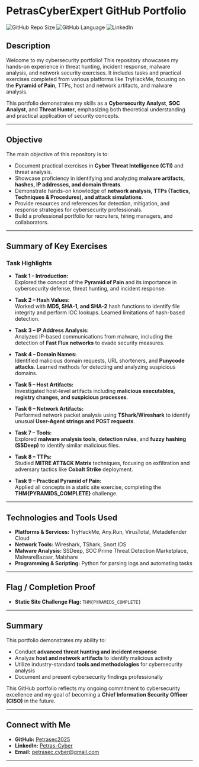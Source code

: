 # PetrasCyberExpert GitHub Portfolio

![GitHub Repo Size](https://img.shields.io/github/repo-size/Petrasec2025)
![GitHub Language](https://img.shields.io/github/languages/top/Petrasec2025)
![LinkedIn](https://img.shields.io/badge/LinkedIn-Petras--Cyber-blue?logo=linkedin)

## Description
Welcome to my cybersecurity portfolio! This repository showcases my hands-on experience in threat hunting, incident response, malware analysis, and network security exercises. It includes tasks and practical exercises completed from various platforms like TryHackMe, focusing on the **Pyramid of Pain**, TTPs, host and network artifacts, and malware analysis.

This portfolio demonstrates my skills as a **Cybersecurity Analyst**, **SOC Analyst**, and **Threat Hunter**, emphasizing both theoretical understanding and practical application of security concepts.

---

## Objective
The main objective of this repository is to:

- Document practical exercises in **Cyber Threat Intelligence (CTI)** and threat analysis.  
- Showcase proficiency in identifying and analyzing **malware artifacts, hashes, IP addresses, and domain threats**.  
- Demonstrate hands-on knowledge of **network analysis, TTPs (Tactics, Techniques & Procedures), and attack simulations**.  
- Provide resources and references for detection, mitigation, and response strategies for cybersecurity professionals.  
- Build a professional portfolio for recruiters, hiring managers, and collaborators.

---

## Summary of Key Exercises

### Task Highlights

- **Task 1 – Introduction:**  
  Explored the concept of the **Pyramid of Pain** and its importance in cybersecurity defense, threat hunting, and incident response.

- **Task 2 – Hash Values:**  
  Worked with **MD5, SHA-1, and SHA-2** hash functions to identify file integrity and perform IOC lookups. Learned limitations of hash-based detection.

- **Task 3 – IP Address Analysis:**  
  Analyzed IP-based communications from malware, including the detection of **Fast Flux networks** to evade security measures.

- **Task 4 – Domain Names:**  
  Identified malicious domain requests, URL shorteners, and **Punycode attacks**. Learned methods for detecting and analyzing suspicious domains.

- **Task 5 – Host Artifacts:**  
  Investigated host-level artifacts including **malicious executables, registry changes, and suspicious processes**.

- **Task 6 – Network Artifacts:**  
  Performed network packet analysis using **TShark/Wireshark** to identify unusual **User-Agent strings and POST requests**.

- **Task 7 – Tools:**  
  Explored **malware analysis tools**, **detection rules**, and **fuzzy hashing (SSDeep)** to identify similar malicious files.

- **Task 8 – TTPs:**  
  Studied **MITRE ATT&CK Matrix** techniques, focusing on exfiltration and adversary tactics like **Cobalt Strike** deployment.

- **Task 9 – Practical Pyramid of Pain:**  
  Applied all concepts in a static site exercise, completing the **THM{PYRAMIDS_COMPLETE}** challenge.

---

## Technologies and Tools Used

- **Platforms & Services:** TryHackMe, Any.Run, VirusTotal, Metadefender Cloud  
- **Network Tools:** Wireshark, TShark, Snort IDS  
- **Malware Analysis:** SSDeep, SOC Prime Threat Detection Marketplace, MalwareBazaar, Malshare  
- **Programming & Scripting:** Python for parsing logs and automating tasks  

---

## Flag / Completion Proof

- **Static Site Challenge Flag:** `THM{PYRAMIDS_COMPLETE}`

---

## Summary

This portfolio demonstrates my ability to:

- Conduct **advanced threat hunting and incident response**  
- Analyze **host and network artifacts** to identify malicious activity  
- Utilize industry-standard **tools and methodologies** for cybersecurity analysis  
- Document and present cybersecurity findings professionally  

This GitHub portfolio reflects my ongoing commitment to cybersecurity excellence and my goal of becoming a **Chief Information Security Officer (CISO)** in the future.

---

## Connect with Me

- **GitHub:** [Petrasec2025](https://github.com/Petrasec2025)  
- **LinkedIn:** [Petras-Cyber](https://www.linkedin.com/in/petras-cyber/)  
- **Email:** petrasec.cyber@gmail.com  

---






